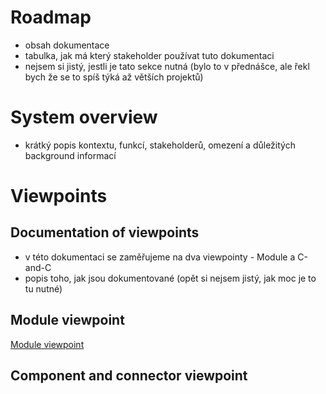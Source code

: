 # Roadmap #
- obsah dokumentace
- tabulka, jak má který stakeholder používat tuto dokumentaci
- nejsem si jistý, jestli je tato sekce nutná (bylo to v přednášce, ale řekl bych že se to spíš týká až větších projektů)

# System overview #
- krátký popis kontextu, funkcí, stakeholderů, omezení a důležitých background informací

# Viewpoints #
## Documentation of viewpoints ##
- v této dokumentaci se zaměřujeme na dva viewpointy - Module a C-and-C
- popis toho, jak jsou dokumentované (opět si nejsem jistý, jak moc je to tu nutné)

## Module viewpoint ##
[Module viewpoint](viewpoints/moduleViewpoint.md)

## Component and connector viewpoint ##
